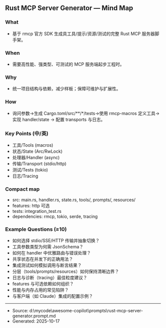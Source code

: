 ## Rust MCP Server Generator — Mind Map

### What
- 基于 rmcp 官方 SDK 生成具工具/提示/资源/测试的完整 Rust MCP 服务器脚手架。

### When
- 需要高性能、强类型、可测试的 MCP 服务端起步工程时。

### Why
- 统一项目结构与依赖，减少样板；保障可维护与扩展性。

### How
- 询问参数→生成 Cargo.toml/src/**/*/tests→使用 rmcp-macros 定义工具→实现 handler/state → 配置 transports 与日志。

### Key Points (中/英)
- 工具/Tools (macros)
- 状态/State (Arc/RwLock)
- 处理器/Handler (async)
- 传输/Transport (stdio/http)
- 测试/Tests (tokio)
- 日志/Tracing

### Compact map
- src: main.rs, handler.rs, state.rs, tools/, prompts/, resources/
- features: http 可选
- tests: integration_test.rs
- dependencies: rmcp, tokio, serde, tracing

### Example Questions (≥10)
- 如何选择 stdio/SSE/HTTP 传输并抽象切换？
- 工具参数类型为何需 JsonSchema？
- 如何在 handler 中优雅路由与错误处理？
- 共享状态在并发下的正确用法？
- 集成测试如何模拟调用与断言结果？
- 分层（tools/prompts/resources）如何保持清晰边界？
- 日志与诊断（tracing）最佳粒度建议？
- features 与可选依赖如何组织？
- 性能与内存占用的常见陷阱？
- 与客户端（如 Claude）集成的配置示例？

---
- Source: d:\mycode\awesome-copilot\prompts\rust-mcp-server-generator.prompt.md
- Generated: 2025-10-17
